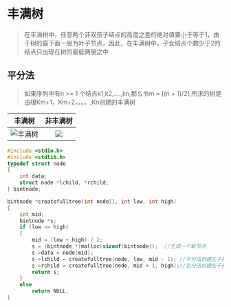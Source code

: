 # 丰满树

> 在丰满树中，任意两个非双孩子结点的高度之差的绝对值要小于等于1，由于树的最下面一层为叶子节点，因此，在丰满树中，子女结点个数少于2的结点只出现在树的最低两层之中

## 平分法

> 如果序列中有n >= 1 个结点k1,k2,....,kn,那么令m = [(n + 1)/2],所求的树是由根Km+1，Km+2，。。。,Kn创建的丰满树

|丰满树|非丰满树|
|:--:|:--:|
|![丰满树](https://upload-images.jianshu.io/upload_images/9140378-a363996bdcf31a0b.png?imageMogr2/auto-orient/strip%7CimageView2/2/w/440)|![](https://upload-images.jianshu.io/upload_images/9140378-87f7ae7bf2f0bc8d.png?imageMogr2/auto-orient/strip%7CimageView2/2/w/487)|


```c
#include <stdio.h>
#include <stdlib.h>
typedef struct node
{
    int data;
    struct node *lchild, *rchild;
} bintnode;

bintnode *createfulltree(int node[], int low, int high)
{
    int mid;
    bintnode *s;
    if (low <= high)
    {
        mid = (low + high) / 2;
        s = (bintnode *)malloc(sizeof(bintnode));  //生成一个新节点
        s->data = node[mid];
        s->lchild = createfulltree(node, low, mid - 1); //平分法创建左子树
        s->rchild = createfulltree(node, mid + 1, high);//右分法创建左子树
        return s;
    }
    else
        return NULL;
}
```